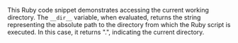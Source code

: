 This Ruby code snippet demonstrates accessing the current working directory. The `__dir__` variable, when evaluated, returns the string representing the absolute path to the directory from which the Ruby script is executed. In this case, it returns ".", indicating the current directory.



